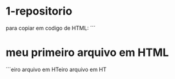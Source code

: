 # 1-repositorio

para copiar em codigo de HTML:
´´´
<html>
  <h1>meu primeiro arquivo em HTML</h1>
  </html>
´´´eiro arquivo em HTeiro arquivo em HT
